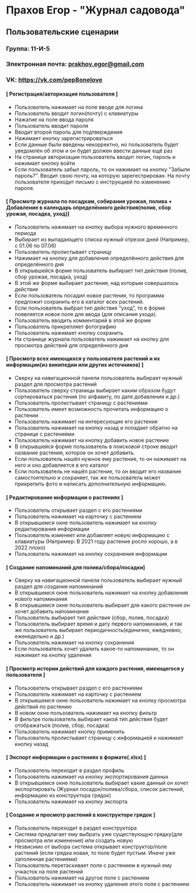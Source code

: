 # Прахов Егор - "Журнал садовода"
## Пользовательские сценарии
### Группа: 11-И-5
### Электронная почта: prakhov.egor@gmail.com
### VK: https://vk.com/pep8onelove
#### [ Регистрация/авторизация пользователя ] 
* Пользователь нажимает на поле вводе для логина 
* Пользователь вводит логин(почту) с клавиатуры 
* Нажатие на поле ввода пароля 
* Пользователь вводит пароля 
* Вводит второй пароль для подтверждения 
* Нажимает кнопку зарегистрироваться 
* Если данные были введены некорректно, но пользователь будет уведомлён об этом и он будет должен ввести данные ещё раз 
* На странице авторизации пользователь вводит логин, пароль и нажимает кнопку войти
* Если пользователь забыл пароль, то он нажимает на кнопку "Забыли пароль?". Вводит свою почту, на которую зарегестрирован. На почту пользователя приходит письмо с инструкцией по изменению пароля.
#### [ Просмотр журнала по посадкам, собирания урожая, полива + Добавление в календарь определённого действия(полив, сбор урожая, посадка, уход)] 
* Пользователь нажимает на кнопку выбора нужного временного периода  
* Выбирает из выпадающего списка нужный отрезок  дней  (Например, с 01.06 по 07.06) 
* Пользователь пролистывает страницу 
* Нажимает на кнопку для добавления определённого действия для определённого дня 
* В открывшейся форме пользователь выбирает тип действия (полив, сбор урожая, посадка, уход) 
* В этой же форме выбирает растения, над которым совершалось действие 
* Если пользователь посадил новое растения, то программа предложит сохранить его в каталог всех растений. 
* Если пользователь выбрал тип действия “уход”, то в форме появляется новое поле для ввода (для описания ухода). 
* Пользователь вводить комментарий в этой же форме 
* Пользователь прикрепляет фотографию 
* Пользователь нажимает кнопку сохранить 
* На странице журнала пользователь нажимает на кнопку для просмотра действий для определённого дня 
#### [ Просмотр всех имеющихся у пользователя растений и их информации(из википедии или других источников) ] 
* Сверху на навигационной панели пользователь выбирает нужный раздел для просмотра растений 
* Пользователь сверху страницы выбирает каким образом будут сортироваться растения (по алфавиту, по дате добавления и др.) 
* Пользователь пролистывает страницу с растениями 
* Пользователь имеет возможность прочитать информацию о растении 
* Пользователь нажимает на интересующие его растения 
* Пользователь нажимает на кнопку назад и попадает обратно на странице с растениями 
* Пользователь нажимает на кнопку добавить новое растение 
* В открывшейся форме пользователь в поисковой строке вводит название растения, которое он хочет добавить.  
* Если пользователь нашёл нужное ему растение, то он нажимает на него и оно добавляется в его каталог 
* Если пользователь не нашёл растение, то он вводит его название самостоятельно и сохраняет, так же пользователь может прикрепить фото и написать дополнительную информацию.
#### [ Редактирование информации о растениях ] 
* Пользователь открывает раздел с его растениями 
* Пользователь нажимает на карточку с растением 
* В открывшемся окне пользователь нажимает на кнопку редактирования информации 
* Пользователь изменяет или добавляет новую информацию с клавиатуры (Например: В 2021 году растение росло хорошо, а в 2022 плохо)
* Пользователь нажимает на кнопку сохранения информации 
#### [ Создание напоминаний для полива/сбора/посадки] 
* Сверху на навигационной панели пользователь выбирает нужный раздел для создания напоминаний 
* В открывшемся окне пользователь нажимает на кнопку добавления нового напоминания 
* В открывшемся окне пользователь выбирает для какого растения он хочет добавить напоминание 
* Пользователь выбирает тип действия (сбор, полив, посадка) 
* Пользователь выбирает время и дату первого напоминания, и так же пользователь выбирает периодичность(единично, ежедневно, еженедельно и др.) 
* Пользователь нажимает на кнопку сохранения 
* Если пользователь хочет удалить какое-то напоминание, то он нажимает на кнопку удаления 
#### [ Просмотр истории действий для каждого растения, имеющегося у пользователя ] 
* Пользователь открывает раздел с его растениями 
* Пользователь нажимает на карточку с растением 
* В открывшемся окне пользователь нажимает на кнопку просмотра действий по растению 
* В новом окне пользователь нажимает на кнопку фильтр 
* В фильтре пользователь выбирает какой тип действия будет отображаться (полив, сбор, посадка)  
* Пользователь нажимает кнопку применить 
* Пользователь пролистывает страницу с информацией и нажимает кнопку назад 
#### [ Экспорт информации о растениях в формате(.xlsx) ] 
* Пользователь переходит в раздел профиль 
* Пользователь нажимает на кнопку экспортирования данных 
* В открывшемся окне пользователь выбирает какие данный он хочет экспортировать (Журнал посадок/полива/сбора, список растений, информацию из конструктора грядок) 
* Пользователь нажимает на кнопку экспорта 
#### [ Создание и просмотр растений в конструкторе грядок ] 
* Пользователь переходит в раздел конструктора 
* Система предлагает ему выбрать уже существующую грядку(для просмотра или изменения) или создать новую
* Незвисимо от выбора система открывает конструктор/поле растений (если грядка новая, то поле будет пустым. Иначе уже заполенная растениями)
* Пользователь перетаскивает поле с растением в нужный ему учкасток на поле растений
* Пользователь нажимает на другое поле с растением
* Пользователь нажимает на кнопку удаления этого поля с растением
 

 
